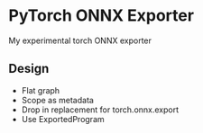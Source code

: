 # PyTorch ONNX Exporter
My experimental torch ONNX exporter

## Design

- Flat graph
- Scope as metadata
- Drop in replacement for torch.onnx.export
- Use ExportedProgram
